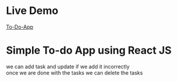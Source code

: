 # Live Demo
<a href="https://mageshkannan-to-do-app.netlify.app/" target="_blank"> To-Do-App <a/>
# Simple To-do App using React JS
we can add task and update if we add it incorrectly <br/>
once we are done with the tasks we can delete the tasks
